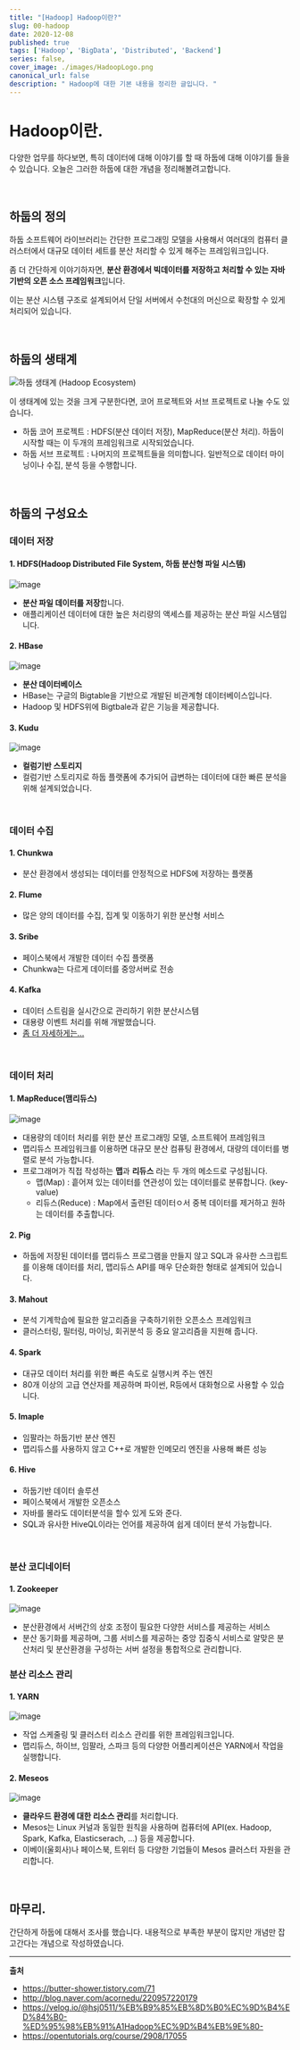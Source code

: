 ```yaml
---
title: "[Hadoop] Hadoop이란?"
slug: 00-hadoop
date: 2020-12-08
published: true
tags: ['Hadoop', 'BigData', 'Distributed', 'Backend']
series: false,
cover_image: ./images/HadoopLogo.png
canonical_url: false
description: " Hadoop에 대한 기본 내용을 정리한 글입니다. "
---
```


# Hadoop이란.

다양한 업무를 하다보면, 특히 데이터에 대해 이야기를 할 때 하둡에 대해 이야기를 들을 수 있습니다. 오늘은 그러한 하둡에 대한 개념을 정리해볼려고합니다.

<br/>

## 하둡의 정의

하둡 소프트웨어 라이브러리는 간단한 프로그래밍 모델을 사용해서 여러대의 컴퓨터 클러스터에서 대규모 데이터 세트를 분산 처리할 수 있게 해주는 프레임워크입니다.

좀 더 간단하게 이야기하자면, **분산 환경에서 빅데이터를 저장하고 처리할 수 있는 자바 기반의 오픈 소스 프레임워크**입니다.

이는 분산 시스템 구조로 설계되어서 단일 서버에서 수천대의 머신으로 확장할 수 있게 처리되어 있습니다.

<br/>

## 하둡의 생태계

![하둡 생태계 (Hadoop Ecosystem)](https://user-images.githubusercontent.com/42582516/101490529-d3c19b80-39a5-11eb-8648-5f66cf52fb84.png)

이 생태계에 있는 것을 크게 구분한다면, 코어 프로젝트와 서브 프로젝트로 나눌 수도 있습니다.

- 하둡 코어 프로젝트 : HDFS(분산 데이터 저장), MapReduce(분산 처리). 하둡이 시작할 때는 이 두개의 프레임워크로 시작되었습니다.
- 하둡 서브 프로젝트 : 나머지의 프로젝트들을 의미합니다. 일반적으로 데이터 마이닝이나 수집, 분석 등을 수행합니다.

<br/>

## 하둡의 구성요소

### 데이터 저장

#### 1. HDFS(Hadoop Distributed File System, 하둡 분산형 파일 시스템)

![image](https://user-images.githubusercontent.com/42582516/101637969-ccb38f80-3a70-11eb-969b-dd808ef2966c.png)

- **분산 파일 데이터를 저장**합니다.
- 애플리케이션 데이터에 대한 높은 처리량의 액세스를 제공하는 분산 파일 시스템입니다.

#### 2. HBase

![image](https://user-images.githubusercontent.com/42582516/101638014-dfc65f80-3a70-11eb-800f-a995851e1d29.png)

- **분산 데이터베이스**
- HBase는 구글의 Bigtable을 기반으로 개발된 비관계형 데이터베이스입니다.
- Hadoop 및 HDFS위에 Bigtbale과 같은 기능을 제공합니다.

#### 3. Kudu

![image](https://user-images.githubusercontent.com/42582516/101638064-f1a80280-3a70-11eb-8608-f6aedbfe3607.png)

- **컬럼기반 스토리지**
- 컬럼기반 스토리지로 하둡 플랫폼에 추가되어 급변하는 데이터에 대한 빠른 분석을 위해 설계되었습니다.

<br/>

### 데이터 수집

#### 1. Chunkwa

- 분산 환경에서 생성되는 데이터를 안정적으로 HDFS에 저장하는 플랫폼

#### 2. Flume

- 많은 양의 데이터를 수집, 집계 및 이동하기 위한 분산형 서비스

#### 3. Sribe

- 페이스북에서 개발한 데이터 수집 플랫폼
- Chunkwa는 다르게 데이터를 중앙서버로 전송

#### 4. Kafka

- 데이터 스트림을 실시간으로 관리하기 위한 분산시스템
- 대용량 이벤트 처리를 위해 개발했습니다.
- [좀 더 자세하게는...](https://azderica.github.io/00-kafka/)

<br/>

### 데이터 처리
#### 1. MapReduce(맴리듀스)

![image](https://user-images.githubusercontent.com/42582516/101638827-ebfeec80-3a71-11eb-9918-7dd18da30761.png)

- 대용량의 데이터 처리를 위한 분산 프로그래밍 모델, 소프트웨어 프레임워크
- 맵리듀스 프레임워크를 이용하면 대규모 분산 컴퓨팅 환경에서, 대량의 데이터를 병렬로 분석 가능합니다.
- 프로그래머가 직접 작성하는 **맵**과 **리듀스** 라는 두 개의 메소드로 구성됩니다.
  - 맵(Map) : 흩어져 있는 데이터를 연관성이 있는 데이터를로 분류합니다. (key-value)
  - 리듀스(Reduce) : Map에서 출련된 데이터ㅇ서 중복 데이터를 제거하고 원하는 데이터를 추출합니다.

#### 2. Pig

- 하둡에 저장된 데이터를 맵리듀스 프로그램을 만들지 않고 SQL과 유사한 스크립트를 이용해 데이터를 처리, 맵리듀스 API를 매우 단순화한 형태로 설계되어 있습니다.

#### 3. Mahout

- 분석 기계학습에 필요한 알고리즘을 구축하기위한 오픈소스 프레임워크
- 클러스터링, 필터링, 마이닝, 회귀분석 등 중요 알고리즘을 지원해 줍니다.

#### 4. Spark

- 대규모 데이터 처리를 위한 빠른 속도로 실행시켜 주는 엔진
- 80개 이상의 고급 연산자를 제공하며 파이썬, R등에서 대화형으로 사용할 수 있습니다.

#### 5. Imaple

- 임팔라는 하둡기반 분산 엔진
- 맵리듀스를 사용하지 않고 C++로 개발한 인메모리 엔진을 사용해 빠른 성능

#### 6. Hive

- 하둡기반 데이터 솔루션
- 페이스북에서 개발한 오픈소스
- 자바를 몰라도 데이터분석을 할수 있게 도와 준다.
- SQL과 유사한 HiveQL이라는 언어를 제공하여 쉽게 데이터 분석 가능합니다.

<br/>

### 분산 코디네이터

#### 1. Zookeeper

![image](https://user-images.githubusercontent.com/42582516/101637445-210a3f80-3a70-11eb-84f2-16c97b894a15.png)

- 분산환경에서 서버간의 상호 조정이 필요한 다양한 서비스를 제공하는 서비스
- 분산 동기화를 제공하며, 그룹 서비스를 제공하는 중앙 집중식 서비스로 알맞은 분산처리 및 분산환경을 구성하는 서버 설정을 통합적으로 관리합니다.

### 분산 리소스 관리

#### 1. YARN

![image](https://user-images.githubusercontent.com/42582516/101637367-059f3480-3a70-11eb-8baa-d22ece4c69b9.png)

- 작업 스케줄링 및 클러스터 리소스 관리를 위한 프레임워크입니다.
- 맵리듀스, 하이브, 임팔라, 스파크 등의 다양한 어플리케이션은 YARN에서 작업을 실행합니다.

#### 2. Meseos

![image](https://user-images.githubusercontent.com/42582516/101637291-ebfded00-3a6f-11eb-9f9d-082a58d0903b.png)

- **클라우드 환경에 대한 리소스 관리**를 처리합니다.
- Mesos는 Linux 커널과 동일한 원칙을 사용하며 컴퓨터에 API(ex. Hadoop, Spark, Kafka, Elasticserach, ...) 등을 제공합니다.
- 이베이(울회사)나 페이스북, 트위터 등 다양한 기업들이 Mesos 클러스터 자원을 관리합니다.


<br/>

## 마무리.

간단하게 하둡에 대해서 조사를 했습니다. 내용적으로 부족한 부분이 많지만 개념만 잡고간다는 개념으로 작성하였습니다.

---
**출처**
- https://butter-shower.tistory.com/71
- http://blog.naver.com/acornedu/220957220179
- https://velog.io/@hsj0511/%EB%B9%85%EB%8D%B0%EC%9D%B4%ED%84%B0-%ED%95%98%EB%91%A1Hadoop%EC%9D%B4%EB%9E%80-
- https://opentutorials.org/course/2908/17055

